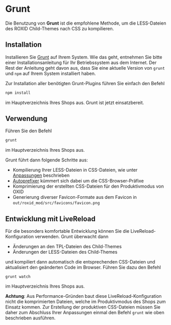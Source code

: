 # Grunt

Die Benutzung von **Grunt** ist die empfohlene Methode, um die LESS-Dateien des ROXID Child-Themes nach CSS zu kompilieren.

## Installation

Installieren Sie [Grunt](http://gruntjs.com) auf Ihrem System. Wie das geht, entnehmen Sie bitte einer Installationsanleitung für Ihr Betriebssystem aus dem Internet. Der Rest der Anleitung geht davon aus, dass Sie eine aktuelle Version von `grunt` und `npm` auf Ihrem System installiert haben.


Zur Installation aller benötigten Grunt-Plugins führen Sie einfach den Befehl

```bash
npm install
```

im Hauptverzeichnis Ihres Shops aus. Grunt ist jetzt einsatzbereit.


## Verwendung

Führen Sie den Befehl

```bash
grunt
```

im Hauptverzeichnis Ihres Shops aus.

Grunt führt dann folgende Schritte aus:

* Kompilierung Ihrer LESS-Dateien in CSS-Dateien, wie unter [Anpassungen](./anpassungen.md) beschrieben
* [Autoprefixer](https://github.com/postcss/autoprefixer/blob/master/README.md) kümmert sich dabei um die CSS-Browser-Präfixe
* Komprimierung der erstellten CSS-Dateien für den Produktivmodus von OXID
* Generierung diverser Favicon-Formate aus dem Favicon in `out/roxid_mod/src/favicons/favicon.png`


## Entwicklung mit LiveReload

Für die besonders komfortable Entwicklung können Sie die LiveReload-Konfiguration verwenden. Grunt überwacht dann
* Änderungen an den TPL-Dateien des Child-Themes
* Änderungen der LESS-Dateien des Child-Themes

und kompiliert dann automatisch die entsprechenden CSS-Dateien und aktualisiert den geänderten Code im Browser. Führen Sie dazu den Befehl

    grunt watch

im Hauptverzeichnis Ihres Shops aus.

**Achtung**: Aus Performance-Gründen baut diese LiveReload-Konfiguration nicht die komprimierten Dateien, welche im Produktivmodus des Shops zum Einsatz kommen. Zur Erstellung der produktiven CSS-Dateien müssen Sie daher zum Abschluss Ihrer Anpassungen einmal den Befehl `grunt` wie oben beschrieben ausführen.
